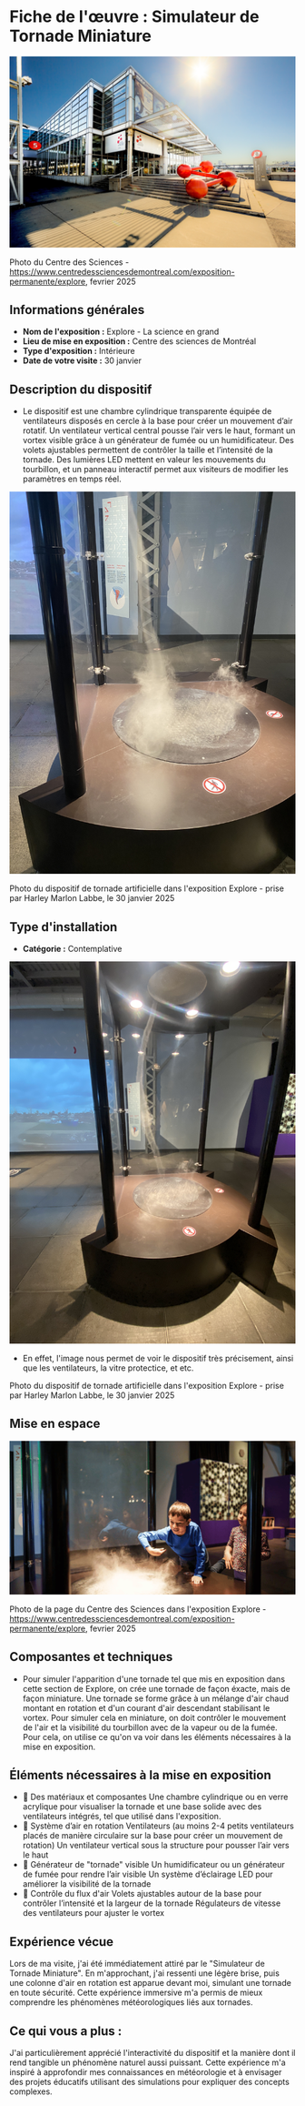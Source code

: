 # Fiche de l'œuvre : Simulateur de Tornade Miniature

![Image de l'expo](medias/Centre_Des_Sciences.jpg)

Photo du Centre des Sciences - https://www.centredessciencesdemontreal.com/exposition-permanente/explore, fevrier 2025

## Informations générales

- **Nom de l'exposition :** Explore - La science en grand
- **Lieu de mise en exposition :** Centre des sciences de Montréal
- **Type d'exposition :** Intérieure
- **Date de votre visite :** 30 janvier

## Description du dispositif

* Le dispositif est une chambre cylindrique transparente équipée de ventilateurs disposés en cercle à la base pour créer un mouvement d’air rotatif. Un ventilateur vertical central pousse l’air vers le haut, formant un vortex visible grâce à un générateur de fumée ou un humidificateur. Des volets ajustables permettent de contrôler la taille et l’intensité de la tornade. Des lumières LED mettent en valeur les mouvements du tourbillon, et un panneau interactif permet aux visiteurs de modifier les paramètres en temps réel.

![Image du dispositif](medias/tornade_2.jpg)

Photo du dispositif de tornade artificielle dans l'exposition Explore - prise par Harley Marlon Labbe, le 30 janvier 2025

## Type d'installation

- **Catégorie :** Contemplative

![Image illustrant le type d'installation](medias/tornade_4.jpg)

* En effet, l'image nous permet de voir le dispositif très précisement, ainsi que les ventilateurs, la vitre protectice, et etc.

Photo du dispositif de tornade artificielle dans l'exposition Explore - prise par Harley Marlon Labbe, le 30 janvier 2025

## Mise en espace

[![Vidéo illustrant la mise en espace](medias/expositions_science.png)](https://youtube.com/shorts/t6tW-Wp3w3I?si=qpIfWuoi2UrXT1I-)

Photo de la page du Centre des Sciences dans l'exposition Explore - https://www.centredessciencesdemontreal.com/exposition-permanente/explore, fevrier 2025


## Composantes et techniques

* Pour simuler l'apparition d'une tornade tel que mis en exposition dans cette section de Explore, on crée une tornade de façon éxacte, mais de façon miniature. Une tornade se forme grâce à un mélange d'air chaud montant en rotation et d'un courant d'air descendant stabilisant le vortex. Pour simuler cela en miniature, on doit contrôler le mouvement de l'air et la visibilité du tourbillon avec de la vapeur ou de la fumée. Pour cela, on utilise ce qu'on va voir dans les éléments nécessaires à la mise en exposition.



## Éléments nécessaires à la mise en exposition

- 🔸 Des matériaux et composantes
Une chambre cylindrique ou en verre acrylique pour visualiser la tornade et une base solide avec des ventilateurs intégrés, tel que utilisé dans l'exposition.
- 🔸 Système d’air en rotation
Ventilateurs (au moins 2-4 petits ventilateurs placés de manière circulaire sur la base pour créer un mouvement de rotation)
Un ventilateur vertical sous la structure pour pousser l’air vers le haut
- 🔸 Générateur de "tornade" visible
Un humidificateur ou un générateur de fumée pour rendre l’air visible
Un système d’éclairage LED pour améliorer la visibilité de la tornade
- 🔸 Contrôle du flux d'air
Volets ajustables autour de la base pour contrôler l’intensité et la largeur de la tornade
Régulateurs de vitesse des ventilateurs pour ajuster le vortex

## Expérience vécue

Lors de ma visite, j'ai été immédiatement attiré par le "Simulateur de Tornade Miniature". En m'approchant, j'ai ressenti une légère brise, puis une colonne d'air en rotation est apparue devant moi, simulant une tornade en toute sécurité. Cette expérience immersive m'a permis de mieux comprendre les phénomènes météorologiques liés aux tornades.

## Ce qui vous a plus : 

J'ai particulièrement apprécié l'interactivité du dispositif et la manière dont il rend tangible un phénomène naturel aussi puissant. Cette expérience m'a inspiré à approfondir mes connaissances en météorologie et à envisager des projets éducatifs utilisant des simulations pour expliquer des concepts complexes.
